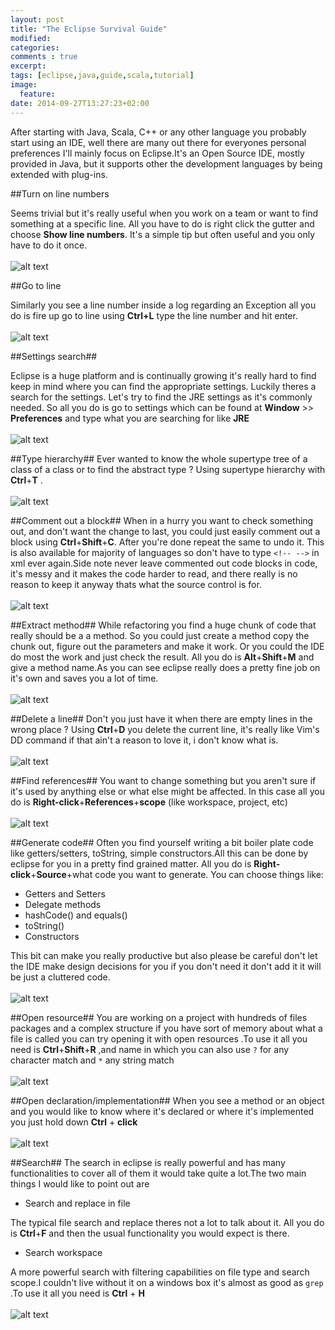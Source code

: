 ```yaml
---
layout: post
title: "The Eclipse Survival Guide"
modified:
categories: 
comments : true
excerpt:
tags: [eclipse,java,guide,scala,tutorial]
image:
  feature:
date: 2014-09-27T13:27:23+02:00
---
```

 

After starting with Java, Scala, C++ or any other language you probably start using an IDE, well there are many out there for everyones personal preferences I'll mainly focus on Eclipse.It's an Open Source IDE, mostly provided in Java, but it supports other the development languages by being extended with plug-ins.

##Turn on line numbers 

Seems trivial but it's really useful when you work on a team or want to find something at a specific line. All you have to do is right click the gutter and choose **Show line numbers**. It's a simple tip but often useful and you only have to do it once.
<br/><br/>
![alt text](/images/lineNum.gif "Show line numbers")


##Go to line 

Similarly you see a line number inside a log regarding an Exception all you do is fire up go to line using **Ctrl+L** type the line number and hit enter.
<br/><br/>
![alt text](/images/gotoLine.gif "Go to line")

##Settings search##

Eclipse is a huge platform and is continually growing it's really hard to find keep in mind where you can find the appropriate settings. Luckily theres a search for the settings.
Let's try to find the JRE settings as it's commonly needed. So all you do is go to settings which can be found at **Window** >> **Preferences** and type what you are searching for like **JRE**
<br/><br/>
![alt text](/images/settingsSearch.gif "Settings")

##Type hierarchy##
Ever wanted to know the whole supertype tree of a class of a class or to find the abstract type ? Using supertype hierarchy with **Ctrl**+**T** .
<br/><br/>
![alt text](/images/supertype.gif "Supertype")

##Comment out a block##
When in a hurry you want to check something out, and don't want the change to last, you could just easily comment out a block using **Ctrl**+**Shift**+**C**.
After you're done repeat the same to undo it. This is also available for majority of languages so don't have to type `<!-- -->` in xml ever again.Side note never leave commented out code blocks in code, it's messy and it makes the code harder to read, and there really is no reason to keep it anyway thats what the source control is for.
<br/><br/>
![alt text](/images/comment.gif "Comment")

##Extract method##
While refactoring you find a huge chunk of code that really should be a a method. So you could just create a method copy the chunk out, figure out the parameters and make it work. Or you could the IDE do most the work and just check the result. All you do is **Alt**+**Shift**+**M** and give a method name.As you can see eclipse really does a pretty fine job on it's own and saves you a lot of time.
<br/><br/>
![alt text](/images/extract.gif "Extract method")

##Delete a line##
Don't you just have it when there are empty lines in the wrong place ? Using **Ctrl**+**D** you delete the current line, it's really like Vim's DD command if that ain't a reason to love it, i don't know what is.
<br/><br/>
![alt text](/images/delete.gif "Delete a line")

##Find references##
You want to change something but you aren't sure if it's used by anything else or what else might be affected. In this case all you do is **Right-click**+**References**+**scope** (like workspace, project, etc) 
<br/><br/>
![alt text](/images/refferences.gif "References")

##Generate code##
Often you find yourself writing a bit boiler plate code like getters/setters, toString, simple constructors.All this can be done by eclipse for you in a pretty find grained matter. All you do is **Right-click**+**Source**+what code you want to generate.
You can choose things like:

* Getters and Setters
* Delegate methods
* hashCode() and equals()
* toString()
* Constructors

This bit can make you really productive but also please be careful don't let the IDE make design decisions for you if you don't need it don't add it it will be just a cluttered code.
<br/><br/>
![alt text](/images/generate.gif "Generate")


##Open resource##
You are working on a project with hundreds of files packages and a complex structure if you have sort of memory about what a file is called you can try opening it with open resources .To use it all you need is **Ctrl**+**Shift**+**R** ,and name in which you can also use `?` for any character match and `*` any string match
<br/><br/>
![alt text](/images/openRes.gif "Open resources")

##Open declaration/implementation##
When you see a method or an object and you would like to know where it's declared or where it's implemented you just hold down **Ctrl** + **click** 
<br/><br/>
![alt text](/images/openDec.gif "Open declaration/implementation")

##Search##
The search in eclipse is really powerful and has many functionalities to cover all of them it would take quite a lot.The two main things I would like to point out are 

* Search and replace in file 

The typical file search and replace theres not a lot to talk about it. All you do is **Ctrl**+**F** and then the usual functionality you would expect is there.

* Search workspace

A more powerful search with filtering capabilities on file type and search scope.I couldn't live without it on a windows box it's almost as good as `grep` .To use it all you need is **Ctrl** + **H** 
<br/><br/>
![alt text](/images/searchH.gif "Search")
